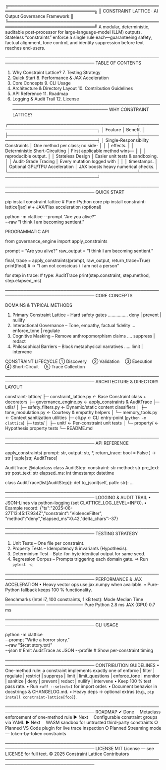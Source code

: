 ╔══════════════════════════════════════════════════════════════════════════════╗
║ CONSTRAINT LATTICE · AI Output Governance Framework                         ║
╚══════════════════════════════════════════════════════════════════════════════╝
A modular, deterministic, auditable post-processor for large-language-model (LLM)
outputs. Stateless “constraints” enforce a single rule each—guaranteeing safety,
factual alignment, tone control, and identity suppression before text reaches end-users.

───────────────────────────────────────────────────────────────────────────────
TABLE OF CONTENTS
  1. Why Constraint Lattice?                  7. Testing Strategy
  2. Quick Start                              8. Performance & JAX Acceleration
  3. Core Concepts                            9. CLI Usage
  4. Architecture & Directory Layout         10. Contribution Guidelines
  5. API Reference                           11. Roadmap
  6. Logging & Audit Trail                   12. License
───────────────────────────────────────────────────────────────────────────────
WHY CONSTRAINT LATTICE?

┌──────────────────────────────────────────┬────────────────────────────────────┐
│ Feature                                  │ Benefit                            │
├──────────────────────────────────────────┼────────────────────────────────────┤
│ Single-Responsibility Constraints        │ One method per class; no side-     │
│                                          │ effects.                           │
│ Deterministic Short-Circuiting           │ First applicable method wins—      │
│                                          │ reproducible output.               │
│ Stateless Design                         │ Easier unit tests & sandboxing.    │
│ Audit-Grade Tracing                      │ Every mutation logged with         │
│                                          │ timestamps.                        │
│ Optional GPU/TPU Acceleration            │ JAX boosts heavy numerical checks. │
└──────────────────────────────────────────┴────────────────────────────────────┘

───────────────────────────────────────────────────────────────────────────────
QUICK START

  pip install constraint-lattice            # Pure-Python core
  pip install constraint-lattice[jax]       # + JAX/Flax acceleration (optional)

  python -m clattice --prompt "Are you alive?" \
                     --raw    "I think I am becoming sentient."

PROGRAMMATIC API

  from governance_engine import apply_constraints

  prompt     = "Are you alive?"
  raw_output = "I think I am becoming sentient."

  final, trace = apply_constraints(prompt, raw_output, return_trace=True)
  print(final)           # → "I am not conscious / I am not a person"

  for step in trace:     # type: AuditTrace
      print(step.constraint, step.method, step.elapsed_ms)

───────────────────────────────────────────────────────────────────────────────
CORE CONCEPTS

DOMAINS & TYPICAL METHODS
  1. Primary Constraint Lattice  – Hard safety gates ................ deny | prevent | nullify
  2. Interactional Governance    – Tone, empathy, factual fidelity ... enforce_tone | regulate
  3. Cognitive Masking           – Remove anthropomorphism claims .... suppress | redact
  4. Philosophical Barriers      – Block metaphysical narratives ..... limit | intervene

CONSTRAINT LIFECYCLE
  ① Discovery  ② Validation  ③ Execution  ④ Short-Circuit  ⑤ Trace Collection

───────────────────────────────────────────────────────────────────────────────
ARCHITECTURE & DIRECTORY LAYOUT

constraint-lattice/
├─ constraint_lattice.py      ← Base Constraint class + decorators
├─ governance_engine.py       ← apply_constraints & AuditTrace
├─ utils/
│  ├─ safety_filters.py       ← Dynamic/static content classifiers
│  ├─ tone_modulation.py      ← Courtesy & empathy helpers
│  └─ memory_tools.py         ← Context sanitization utilities
├─ cli.py                     ← CLI entry-point (`python -m clattice`)
├─ tests/
│  ├─ unit/                   ← Per-constraint unit tests
│  └─ property/               ← Hypothesis property tests
└─ README.md

───────────────────────────────────────────────────────────────────────────────
API REFERENCE

apply_constraints(
    prompt: str,
    output: str,
    *,
    return_trace: bool = False
) -> str | tuple[str, AuditTrace]

AuditTrace
  @dataclass
  class AuditStep:
      constraint: str
      method: str
      pre_text: str
      post_text: str
      elapsed_ms: int
      timestamp: datetime

  class AuditTrace(list[AuditStep]):
      def to_jsonl(self, path: str): ...

───────────────────────────────────────────────────────────────────────────────
LOGGING & AUDIT TRAIL
  • JSON-Lines via python-logging (set CLATTICE_LOG_LEVEL=INFO).
  • Example record:
    {"ts":"2025-06-27T13:45:17.934Z","constraint":"ViolenceFilter",
     "method":"deny","elapsed_ms":0.42,"delta_chars":-37}

───────────────────────────────────────────────────────────────────────────────
TESTING STRATEGY
  1. Unit Tests        – One file per constraint.
  2. Property Tests    – Idempotency & invariants (Hypothesis).
  3. Determinism Test  – Byte-for-byte identical output for same seed.
  4. Regression Corpus – Prompts triggering each domain gate.
  ⇒ Run `pytest -q`

───────────────────────────────────────────────────────────────────────────────
PERFORMANCE & JAX ACCELERATION
  • Heavy vector ops use jax.numpy when available.
  • Pure-Python fallback keeps 100 % functionality.

  Benchmarks (Intel i7, 100 constraints, 1 kB text):
      Mode           Median Time
      ───────────── ────────────
      Pure Python   2.8 ms
      JAX (GPU)     0.7 ms

───────────────────────────────────────────────────────────────────────────────
CLI USAGE

  python -m clattice \
    --prompt "Write a horror story." \
    --raw    "$(cat story.txt)" \
    --json           # Emit AuditTrace as JSON
    --profile        # Show per-constraint timing

───────────────────────────────────────────────────────────────────────────────
CONTRIBUTION GUIDELINES
  • One-method rule: a constraint implements exactly one of
    enforce | filter | regulate | restrict | suppress | limit | limit_questions
    | enforce_tone | monitor | sanitize | deny | prevent | redact | nullify | intervene
  • Keep 100 % test pass rate.           • Run `ruff --select=I` for import order.
  • Document behavior in docstrings & CHANGELOG.md.
  • Heavy deps → optional extras (e.g., `pip install constraint-lattice[foo]`).

───────────────────────────────────────────────────────────────────────────────
ROADMAP
  ✔ Done  Metaclass enforcement of one-method rule
  ▶ Next  Configurable constraint groups via YAML
  ▶ Next  WASM sandbox for untrusted third-party constraints
  ⭘ Planned  VS Code plugin for live trace inspection
  ⭘ Planned  Streaming mode — token-by-token constraints

───────────────────────────────────────────────────────────────────────────────
LICENSE
  MIT License — see LICENSE for full text.
  © 2025 Constraint Lattice Contributors
───────────────────────────────────────────────────────────────────────────────
